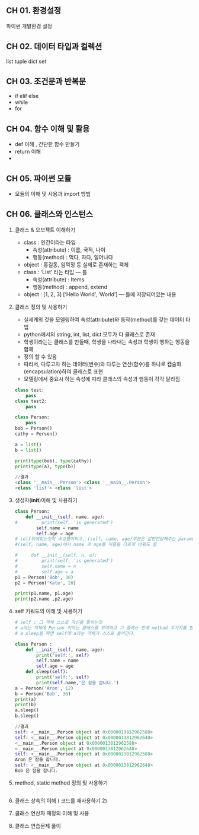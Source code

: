 ## CH 01. 환경설정

파이썬 개발환경 설정

## CH 02. 데이터 타입과 컬렉션

list tuple dict set

## CH 03. 조건문과 반복문

- if elif else
- while
- for

## CH 04. 함수 이해 및 활용

- def 이해 , 간단한 함수 만들기
- return 이해
- 

## CH 05. 파이썬 모듈

- 모듈의 이해 및 사용과 import 방법

## CH 06. 클래스와 인스턴스

1. 클래스 & 오브젝트 이해하기
    - class : 인간이라는 타입
        - 속성(attribute) : 이름, 국적, 나이
        - 행동(method) : 먹다, 자다, 일어나다
    - object : 홍길동, 임꺽정 등 실제로 존재하는 객체
    - class : ‘List’ 라는 타입 — 틀
        - 속성(attribute) : Items
        - 행동(method) : append, extend
    - object : [1, 2, 3] [’Hello World’, ‘World’] — 틀에 저장되어있는 내용
2. 클래스 정의 및 사용하기
    - 실세계의 것을 모델링하여 속성(attribute)와 동작(method)를 갖는 데이터 타입
    - python에서의 string, int, list, dict 모두가 다 클래스로 존재
    - 학생이라는는 클래스를 만들때, 학생을 나타내는 속성과 학생이 행하는 행동을 함께
    - 정의 할 수 있음
    - 따라서, 다루고자 하는 데이터(변수)와 다루는 연산(함수)를 하나로 캡슐화(encapsulation)하여 클래스로 표현
    - 모델링에서 중요시 하는 속성에 따라 클래스의 속성과 행동이 각각 달라짐
    
    ```python
    class test:
        pass
    class test2:
        pass
    
    class Person:
        pass
    bob = Person()
    cathy = Person()
    
    a = list()
    b = list()
    
    print(type(bob), type(cathy))
    print(type(a), type(b))
    
    //결과
    <class '__main__.Person'> <class '__main__.Person'>
    <class 'list'> <class 'list'>
    ```
    
3. 생성자(**init**)이해 및 사용하기
    
    ```python
    class Person:
        def __init__(self, name, age):
    #         print(self, 'is generated')
            self.name = name
            self.age = age
    # self뒤에있는것이 속성명이되고, (self, name, age)부분은 값만전달해주는 parameter임
    #(self, name, age)에서 name 과 age를 이름을 다르게 바꿔도 됨
    
    #     def __init__(self, n, a):
    #         print(self, 'is generated')
    #         self.name = n
    #         self.age = a
    p1 = Person('Bob', 30)
    p2 = Person('Kate', 20)
    
    print(p1.name, p1.age)
    print(p2.name ,p2.age)
    ```
    
4. self  키워드의 이해 및 사용하기
    
    ```python
    # self : 그 객체 스스로 자신을 말하는것
    # a라는 객체에 Person 이라는 클래스를 부여하고 그 클래스 안에 method 두가지를 만든것
    # a.sleep을 하면 self에 a라는 객체가 스스로 들어간다.
    
    class Person :
        def __init__(self, name, age):
            print('self:', self)
            self.name = name
            self.age = age
        def sleep(self):
            print('self:', self)
            print(self.name,'은 잠을 잡니다.')
    a = Person('Aron', 12)
    b = Person('Bob', 30)
    print(a)
    print(b)
    a.sleep()
    b.sleep()
    
    //결과
    self: <__main__.Person object at 0x0000013812962588>
    self: <__main__.Person object at 0x0000013812962648>
    <__main__.Person object at 0x0000013812962588>
    <__main__.Person object at 0x0000013812962648>
    self: <__main__.Person object at 0x0000013812962588>
    Aron 은 잠을 잡니다.
    self: <__main__.Person object at 0x0000013812962648>
    Bob 은 잠을 잡니다.
    
    ```
    
5. method, static method 정의 및 사용하기
    
    ```python
    
    ```
    
6. 클래스 상속의 이해 ( 코드를 재사용하기 2)
7. 클래스 연산자 재정의 이해 및 사용
8. 클래스 연습문제 풀이
